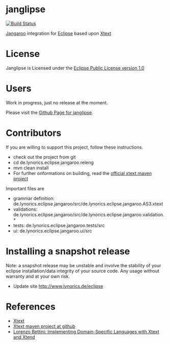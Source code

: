 
janglipse
=========
[![Build Status](https://secure.travis-ci.org/Lynorics/janglipse.png)](http://travis-ci.org/Lynorics/janglipse)

[Jangaroo](http://jangaroo.net) integration for [Eclipse](http://www.eclipse.org/) based upon [Xtext](http://www.xtext.org/)

# License

Janglipse is Licensed under the [Eclipse Public License version 1.0](http://opensource.org/licenses/eclipse-1.0.txt)

# Users

Work in progress, just no release at the moment.

Please visit the [Github Page for janglipse](http://lynorics.github.io/janglipse/).

# Contributors

If you are willing to support this project, follow these instructions.

* check out the project from git
* cd de.lynorics.eclipse.jangaroo.releng
* mvn clean install
* For further onformations on building, read the [official xtext maven project](https://github.com/svenefftinge/maven-xtext-example)

Important files are
* grammar definition: de.lynorics.eclipse.jangaroo/src/de.lynorics.eclipse.jangaroo.AS3.xtext
* validations: de.lynorics.eclipse.jangaroo/src/de.lynorics.eclipse.jangaroo.validation.*
* tests: de.lynorics.eclipse.jangaroo.tests/src
* ui: de.lynorics.eclipse.jangaroo.ui/src

# Installing a snapshot release
Note: a snapshot release may be unstable and involve the stability of your
eclipse installation/data integrity of your source code.
Any usage without warranty and at your own risk.

* Update site http://www.lynorics.de/eclipse

# References

* [Xtext](http://www.xtext.org/)
* [Xtext maven project at github](https://github.com/svenefftinge/maven-xtext-example)
* [Lorenzo Bettini: Implementing Domain-Specific Languages with Xtext and Xtend ](http://www.amazon.de/Implementing-Domain-Specific-Languages-Xtext-Xtend-ebook/dp/B00EPCSD1M/ref=sr_1_1?s=digital-text&ie=UTF8&qid=1394664194&sr=1-1&keywords=Implementing+Domain-Specific+Languages+with+Xtext+and+Xtend)
